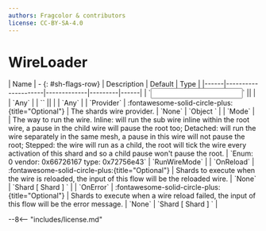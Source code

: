 ```yaml
---
authors: Fragcolor & contributors
license: CC-BY-SA-4.0
---
```



# WireLoader

<div class="sh-parameters" markdown="1">
| Name | - {: #sh-flags-row} | Description | Default | Type |
|------|---------------------|-------------|---------|------|
| `<input>` || | | `Any` |
| `<output>` || | | `Any` |
| `Provider` | :fontawesome-solid-circle-plus:{title="Optional"}  | The shards wire provider. | `None` | `Object ` |
| `Mode` |  | The way to run the wire. Inline: will run the sub wire inline within the root wire, a pause in the child wire will pause the root too; Detached: will run the wire separately in the same mesh, a pause in this wire will not pause the root; Stepped: the wire will run as a child, the root will tick the wire every activation of this shard and so a child pause won't pause the root. | `Enum: 0 vendor: 0x66726167 type: 0x72756e43` | `RunWireMode` |
| `OnReload` | :fontawesome-solid-circle-plus:{title="Optional"}  | Shards to execute when the wire is reloaded, the input of this flow will be the reloaded wire. | `None` | `Shard [ Shard ] ` |
| `OnError` | :fontawesome-solid-circle-plus:{title="Optional"}  | Shards to execute when a wire reload failed, the input of this flow will be the error message. | `None` | `Shard [ Shard ] ` |

</div>



--8<-- "includes/license.md"
